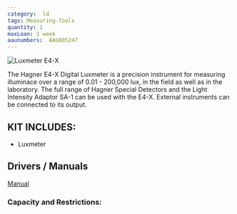 ```yaml
---
category:  ld
tags: Measuring-Tools
quantity: 1
maxLoan: 1 week
aaunumbers:  AAU805247
---
```

![Luxmeter E4-X](https://www.hagner.se/media/products/productImages/E4-X-E4-X_gPAzeAq.png)

The Hagner E4-X Digital Luxmeter is a precision instrument for measuring illuminace over a range of 0.01 - 200,000 lux, in the field as well as in the laboratory. The full range of Hagner Special Detectors and the Light Intensity Adaptor SA-1 can be used with the E4-X. External instruments can be connected to its output.
## KIT INCLUDES:
-  Luxmeter

## Drivers / Manuals
[Manual](https://www.hagner.se/products/detail/3/)



### Capacity and Restrictions:
